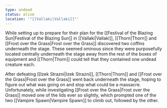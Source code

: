 ```yaml
---
type: undead
status: alive
location: '"[[Vallaki|Vallaki]]"'
---
```



While setting up to prepare for their plan for the [[Festival of the Blazing Sun|Festival of the Blazing Sun]] in [[Vallaki|Vallaki]], [[Thorn|Thorn]] and [[Frost over the Grass|Frost over the Grass]] discovered two coffins underneath the stage. These seemed ominous since they were purposefully located centrally underneath the stage away from the rest of the boxes of equipment and [[Thorn|Thorn]] could tell that they contained one undead creature each.

After defeating [[Izek Strazni|Izek Strazni]], [[Thorn|Thorn]] and [[Frost over the Grass|Frost over the Grass]] went back underneath the stage, hoping to figure out what was going on and stop what could be a massacre. Unfortunately, while investigating [[Frost over the Grass|Frost over the Grass]] moved one of the lids ever so slightly, which prompted one of the two [[Vampire Spawn|Vampire Spawn]] to climb out, followed by the other.